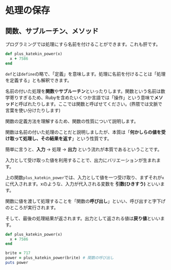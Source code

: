 # 処理の保存

## 関数、サブルーチン、メソッド

プログラミングでは処理にすら名前を付けることができます。これも肝です。

```ruby
def plus_katekin_power(x)
  x + 7586
end
```

`def`とは`define`の略で、「定義」を意味します。処理に名前を付けることは「処理を定義する」とも解釈できます。

名前の付いた処理を**関数**や**サブルーチン**といったりします。関数という名前は数学寄りすぎるため、Rubyを含めたいくつか言語では「操作」という意味で**メソッド**と呼ばれたりします。ここでは関数と呼ばせてください。(界隈では文脈で言葉を使い分けたりします)

関数の定義方法を理解するため、関数の性質について説明します。

関数は名前の付いた処理のことだと説明しましたが、本質は「**何かしらの値を受け取って処理し、その結果を返す**」という性質です。

簡単に言うと、**入力** → 処理 → **出力** という流れが本質であるということです。

入力として受け取った値を利用することで、出力にバリエーションが生まれます。

上の関数`plus_katekin_power`では、入力として値を一つ受け取り、まずそれが`x`に代入されます。xのような、入力が代入される変数を **引数(ひきすう)** といいます。

関数に値を渡して処理することを「関数の**呼び出し**」といい、呼び出すと字下げのところが実行されます。

そして、最後の処理結果が返されます。出力として返される値は**戻り値**といいます。

```ruby
def plus_katekin_power(x)
  x + 7586
end

brite = 717
power = plus_katekin_power(brite) # 関数の呼び出し
puts power
```
